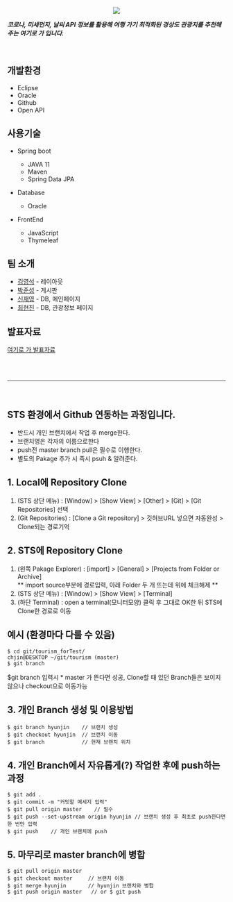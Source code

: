 <p align="center"><img src="https://user-images.githubusercontent.com/44575072/127271143-dccef01e-ac3c-446c-8b24-3f3345fb5c19.png"></p>

***코로나, 미세먼지, 날씨 API 정보를 활용해 여행 가기 최적화된 경상도 관광지를 추천해주는 여기로 가 입니다.***
  
<br/>

## 개발환경
- Eclipse
- Oracle
- Github
- Open API


## 사용기술
* Spring boot
  * JAVA 11
  * Maven
  * Spring Data JPA
  
* Database
  * Oracle
  
* FrontEnd
  * JavaScript
  * Thymeleaf


## 팀 소개
- [김영석](https://github.com/yeongseokdev) - 레이아웃
- [박준성](https://github.com/JUNSEONG97) - 게시판 
- [신재영](https://github.com/tsd02150) - DB, 메인페이지
- [최현진](https://github.com/hjchoi0207) - DB, 관광정보 페이지

## 발표자료
[여기로 가 발표자료](https://github.com/hjchoi0207/tourism/files/6890820/modulproject.pptx)

<br/>
<br/>
<hr>
<br/>

## STS 환경에서 Github 연동하는 과정입니다.
  - 반드시 개인 브랜치에서 작업 후 merge한다.
  - 브랜치명은 각자의 이름으로한다
  - push전 master branch pull은 필수로 이행한다.
  - 별도의 Pakage 추가 시 즉시 psuh & 알려준다.
  
## 1. Local에 Repository Clone
1. (STS 상단 메뉴) : [Window] > [Show View] > [Other] > [Git] > [Git Repositories] 선택
2. (Git Repositories) : [Clone a Git repository] > 깃허브URL 넣으면 자동완성 > Clone되는 경로기억  
  
## 2. STS에 Repository Clone
1. (왼쪽 Pakage Explorer) : [import] > [General] > [Projects from Folder or Archive]   
 ** import source부분에 경로입력, 아래 Folder 두 개 뜨는데 위에 체크해제 **
2. (STS 상단 메뉴) : [Window] > [Show View] > [Terminal]
3. (하단 Terminal) : open a terminal(모니터모양) 클릭 후 그대로 OK한 뒤 STS에 Clone한 경로로 이동  
  
## 예시 (환경마다 다를 수 있음)

```
$ cd git/tourism_forTest/
chjin@DESKTOP ~/git/tourism (master)
$ git branch
```
  
$git branch 입력시 * master 가 뜬다면 성공, Clone할 때 있던 Branch들은 보이지않으나 checkout으로 이동가능  

## 3. 개인 Branch 생성 및 이용방법
```
$ git branch hyunjin    // 브랜치 생성
$ git checkout hyunjin  // 브랜치 이동
$ git branch            // 현재 브랜치 위치
```
  
## 4. 개인 Branch에서 자유롭게(?) 작업한 후에 push하는 과정
```
$ git add .
$ git commit -m "커밋할 메세지 입력"
$ git pull origin master    // 필수
$ git push --set-upstream origin hyunjin // 브랜치 생성 후 최초로 push한다면 한 번만 입력
$ git push    // 개인 브랜치에 push
```
  
## 5. 마무리로 master branch에 병합
```
$ git pull origin master
$ git checkout master     // 브랜치 이동
$ git merge hyunjin       // hyunjin 브랜치와 병합
$ git push origin master   // or $ git push
```
